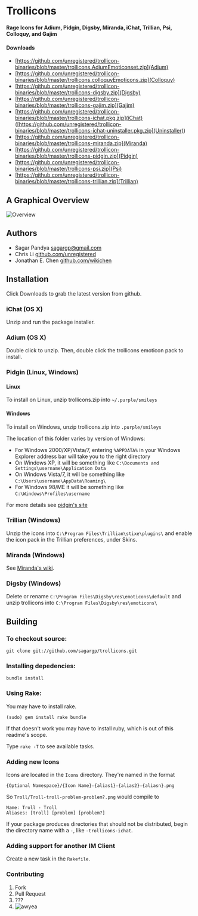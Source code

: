 # Trollicons

__Rage Icons for Adium, Pidgin, Digsby, Miranda, iChat, Trillian, Psi, Colloquy, and Gajim__

#### Downloads
* [https://github.com/unregistered/trollicon-binaries/blob/master/trollicons.AdiumEmoticonset.zip](Adium)
* [https://github.com/unregistered/trollicon-binaries/blob/master/trollicons.colloquyEmoticons.zip](Colloquy)
* [https://github.com/unregistered/trollicon-binaries/blob/master/trollicons-digsby.zip](Digsby)
* [https://github.com/unregistered/trollicon-binaries/blob/master/trollicons-gajim.zip](Gajim)
* [https://github.com/unregistered/trollicon-binaries/blob/master/trollicons-ichat.pkg.zip](iChat) ([https://github.com/unregistered/trollicon-binaries/blob/master/trollicons-ichat-uninstaller.pkg.zip](Uninstaller))
* [https://github.com/unregistered/trollicon-binaries/blob/master/trollicons-miranda.zip](Miranda)
* [https://github.com/unregistered/trollicon-binaries/blob/master/trollicons-pidgin.zip](Pidgin)
* [https://github.com/unregistered/trollicon-binaries/blob/master/trollicons-psi.zip](Psi)
* [https://github.com/unregistered/trollicon-binaries/blob/master/trollicons-trillian.zip](Trillian)


## A Graphical Overview
![Overview](http://i.imgur.com/zJ4Gr.png)

## Authors
* Sagar Pandya [sagargp@gmail.com](mailto:sagargp@gmail.com)
* Chris Li [github.com/unregistered](https://github.com/unregistered)
* Jonathan E. Chen [github.com/wikichen](https://github.com/wikichen)

## Installation
Click Downloads to grab the latest version from github.

### iChat (OS X)
Unzip and run the package installer.

### Adium (OS X)
Double click to unzip. Then, double click the trollicons emoticon pack to install.

### Pidgin (Linux, Windows)

#### Linux
To install on Linux, unzip trollicons.zip into
`~/.purple/smileys`

#### Windows
To install on Windows, unzip trollicons.zip into `.purple/smileys`

The location of this folder varies by version of Windows:

* For Windows 2000/XP/Vista/7, entering `%APPDATA%` in your Windows Explorer address bar will take you to the right directory
* On Windows XP, it will be something like `C:\Documents and Settings\username\Application Data`
* On Windows Vista/7, it will be something like `C:\Users\username\AppData\Roaming\`
* For Windows 98/ME it will be something like `C:\Windows\Profiles\username`

For more details see [pidgin's site](http://developer.pidgin.im/wiki/SmileyThemes)

### Trillian (Windows)
Unzip the icons into `C:\Program Files\Trillian\stixe\plugins\` and enable the icon pack in the Trillian preferences, under Skins.

### Miranda (Windows)
See [Miranda's wiki](http://wiki.miranda-im.org/Smileys).

### Digsby (Windows)
Delete or rename `C:\Program Files\Digsby\res\emoticons\default` and unzip trollicons into `C:\Program Files\Digsby\res\emoticons\`

## Building
### To checkout source:
	git clone git://github.com/sagargp/trollicons.git

### Installing depedencies:
	bundle install

### Using Rake:
You may have to install rake.

	(sudo) gem install rake bundle
		
If that doesn't work you may have to install ruby, which is out of this readme's scope.
	
Type `rake -T` to see available tasks. 

### Adding new Icons
Icons are located in the `Icons` directory. They're named in the format

	{Optional Namespace}/{Icon Name}-{alias1}-{alias2}-{aliasn}.png

So `Troll/Troll-troll-problem-problem?.png` would compile to

	Name: Troll - Troll
	Aliases: [troll] [problem] [problem?]

If your package produces directories that should not be distributed, begin the directory name with a `-`, like `-trollicons-ichat`.

### Adding support for another IM Client
Create a new task in the `Rakefile`.

### Contributing
1. Fork
2. Pull Request
3. ???
4. ![awyea](http://i.imgur.com/gvz8x.png)
